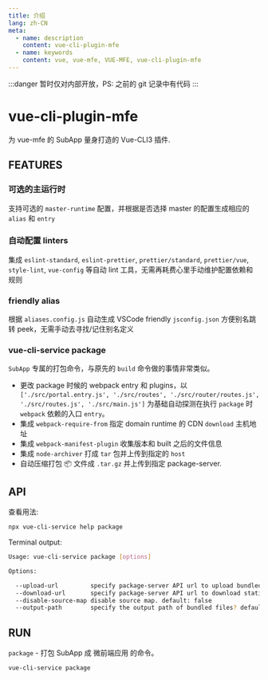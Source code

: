 ```yaml
---
title: 介绍
lang: zh-CN
meta:
  - name: description
    content: vue-cli-plugin-mfe
  - name: keywords
    content: vue, vue-mfe, VUE-MFE, vue-cli-plugin-mfe
---
```


:::danger
暂时仅对内部开放，PS: 之前的 git 记录中有代码
:::

# vue-cli-plugin-mfe

为 vue-mfe 的 SubApp 量身打造的 Vue-CLI3 插件.

## FEATURES

### 可选的主运行时

支持可选的 `master-runtime` 配置，并根据是否选择 master 的配置生成相应的 `alias` 和 `entry`

### 自动配置 linters

集成 `eslint-standard`, `eslint-prettier`, `prettier/standard`, `prettier/vue`, `style-lint`, `vue-config` 等自动 lint 工具，无需再耗费心里手动维护配置依赖和规则

### friendly alias

根据 `aliases.config.js` 自动生成 VSCode friendly `jsconfig.json` 方便别名跳转 peek，无需手动去寻找/记住别名定义

### vue-cli-service package

`SubApp` 专属的打包命令，与原先的 `build` 命令做的事情非常类似。

- 更改 package 时候的 webpack entry 和 plugins，以 `['./src/portal.entry.js', './src/routes', './src/router/routes.js', './src/routes.js', './src/main.js']` 为基础自动探测在执行 `package` 时 `webpack` 依赖的入口 `entry`。
- 集成 `webpack-require-from` 指定 domain runtime 的 CDN `download` 主机地址
- 集成 `webpack-manifest-plugin` 收集版本和 built 之后的文件信息
- 集成 `node-archiver` 打成 `tar` 包并上传到指定的 `host`
- 自动压缩打包 📦 文件成 `.tar.gz` 并上传到指定 package-server.

## API

查看用法:

```bash
npx vue-cli-service help package
```

Terminal output:

```bash
Usage: vue-cli-service package [options]

Options:

  --upload-url         specify package-server API url to upload bundled files
  --download-url       specify package-server API url to download static files
  --disable-source-map disable source map. default: false
  --output-path        specify the output path of bundled files? default: package => /Users/vuchan.c.wu/Development/WorkSpace/ibuild-wf/ibuild-wf-portal/frontend/package
```

## RUN

`package` - 打包 SubApp 成 微前端应用 的命令。

```bash
vue-cli-service package
```
